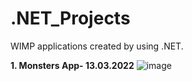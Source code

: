 # .NET_Projects
 WIMP applications created by using .NET.

**1. Monsters App- 13.03.2022**
![image](https://user-images.githubusercontent.com/72278818/158040257-c72a0e75-e688-4033-be2c-cb1951a85ebb.png)
